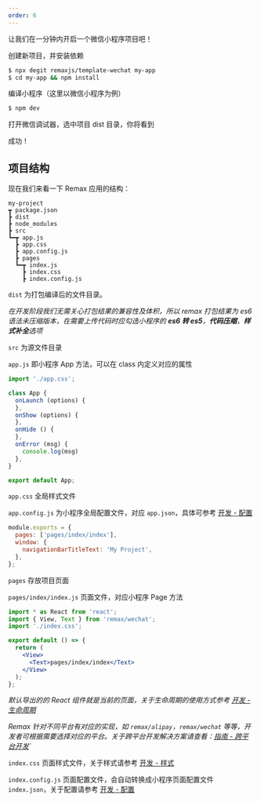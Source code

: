 ```yaml
---
order: 6
---
```


让我们在一分钟内开启一个微信小程序项目吧！

创建新项目，并安装依赖

```bash
$ npx degit remaxjs/template-wechat my-app
$ cd my-app && npm install
```

编译小程序（这里以微信小程序为例）

```bash
$ npm dev
```

打开微信调试器，选中项目 dist 目录，你将看到

成功！

## 项目结构

现在我们来看一下 Remax 应用的结构：

```
my-project
┳ package.json
┣ dist
┣ node_modules
┣ src
┗━┳ app.js
  ┣ app.css
  ┣ app.config.js
  ┣ pages
  ┗━┳ index.js
    ┣ index.css
    ┣ index.config.js
```

`dist` 为打包编译后的文件目录。

_在开发阶段我们无需关心打包结果的兼容性及体积，所以 remax 打包结果为 es6 语法未压缩版本，在需要上传代码时应勾选小程序的 **es6 转 es5**，**代码压缩**，**样式补全**选项_

`src` 为源文件目录

`app.js` 即小程序 App 方法，可以在 class 内定义对应的属性

```js
import './app.css';

class App {
  onLaunch (options) {
  },
  onShow (options) {
  },
  onHide () {
  },
  onError (msg) {
    console.log(msg)
  },
}

export default App;
```

`app.css` 全局样式文件

`app.config.js` 为小程序全局配置文件，对应 `app.json`，具体可参考 [开发 - 配置](/开发/配置)

```js
module.exports = {
  pages: ['pages/index/index'],
  window: {
    navigationBarTitleText: 'My Project',
  },
};
```

`pages` 存放项目页面

`pages/index/index.js` 页面文件，对应小程序 Page 方法

```jsx
import * as React from 'react';
import { View, Text } from 'remax/wechat';
import './index.css';

export default () => {
  return (
    <View>
      <Text>pages/index/index</Text>
    </View>
  );
};
```

_默认导出的的 React 组件就是当前的页面，关于生命周期的使用方式参考 [开发 - 生命周期](/开发/生命周期)_

_Remax 针对不同平台有对应的实现，如 `remax/alipay`，`remax/wechat` 等等，开发者可根据需要选择对应的平台。关于跨平台开发解决方案请查看：[指南 - 跨平台开发](/指南/跨平台开发)`_

`index.css` 页面样式文件，关于样式请参考 [开发 - 样式](/开发/样式)

`index.config.js` 页面配置文件，会自动转换成小程序页面配置文件 `index.json`，关于配置请参考 [开发 - 配置](./开发/配置)
